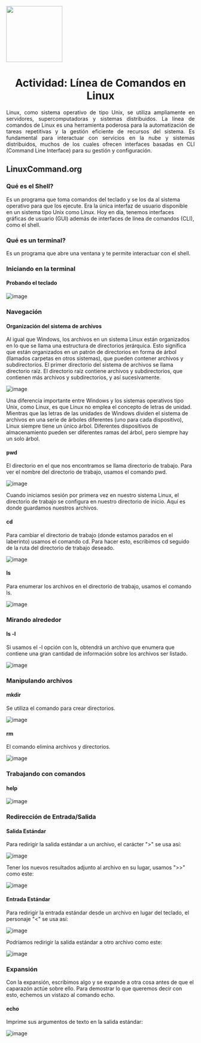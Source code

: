 <p align="left">
  <img src="https://semanadelcannabis.cayetano.edu.pe/assets/img/logo-upch.png" width="150">
  <h1 align="center">Actividad: Línea de Comandos en Linux</h1>
</p>

<p align="justify">
Linux, como sistema operativo de tipo Unix, se utiliza ampliamente en servidores, supercomputadoras y sistemas distribuidos. La línea de comandos de Linux es una herramienta poderosa para la automatización de tareas repetitivas y la gestión eficiente de recursos del sistema. Es fundamental para interactuar con servicios en la nube y sistemas distribuidos, muchos de los cuales ofrecen interfaces basadas en CLI (Command Line Interface) para su gestión y configuración.
</p>

## LinuxCommand.org
### Qué es el Shell?
Es un programa que toma comandos del teclado y se los da al sistema operativo para que los ejecute. Era la única interfaz de usuario disponible en un sistema tipo Unix como Linux. Hoy en día, tenemos interfaces gráficas de usuario (GUI) además de interfaces de línea de comandos (CLI), como el shell.

### Qué es un terminal?
Es un programa que abre una ventana y te permite interactuar con el shell.

### Iniciando en la terminal
#### Probando el teclado

![image](https://github.com/EdwinJaraOFC/CDRPersonal/assets/150296803/d8f9f7e1-720d-400a-a7f7-c72671315ee4)

### Navegación
#### Organización del sistema de archivos
Al igual que Windows, los archivos en un sistema Linux están organizados en lo que se llama una estructura de directorios jerárquica. Esto significa que están organizados en un patrón de directorios en forma de árbol (llamados carpetas en otros sistemas), que pueden contener archivos y subdirectorios. El primer directorio del sistema de archivos se llama directorio raíz. El directorio raíz contiene archivos y subdirectorios, que contienen más archivos y subdirectorios, y así sucesivamente.

![image](https://github.com/EdwinJaraOFC/CDRPersonal/assets/150296803/b3cb7e4c-b7ad-49bb-ae82-05a15584ff09)

Una diferencia importante entre Windows y los sistemas operativos tipo Unix, como Linux, es que Linux no emplea el concepto de letras de unidad. Mientras que las letras de las unidades de Windows dividen el sistema de archivos en una serie de árboles diferentes (uno para cada dispositivo), Linux siempre tiene un único árbol. Diferentes dispositivos de almacenamiento pueden ser diferentes ramas del árbol, pero siempre hay un solo árbol.

#### pwd
El directorio en el que nos encontramos se llama directorio de trabajo. Para ver el nombre del directorio de trabajo, usamos el comando pwd.

![image](https://github.com/EdwinJaraOFC/CDRPersonal/assets/150296803/8144620e-4374-455a-8770-719659c796fc)

Cuando iniciamos sesión por primera vez en nuestro sistema Linux, el directorio de trabajo se configura en nuestro directorio de inicio. Aquí es donde guardamos nuestros archivos.

#### cd
Para cambiar el directorio de trabajo (donde estamos parados en el laberinto) usamos el comando cd. Para hacer esto, escribimos cd seguido de la ruta del directorio de trabajo deseado.

![image](https://github.com/EdwinJaraOFC/CDRPersonal/assets/150296803/583031f5-9e27-4c8a-b948-7e639572d063)

#### ls
Para enumerar los archivos en el directorio de trabajo, usamos el comando ls.

![image](https://github.com/EdwinJaraOFC/CDRPersonal/assets/150296803/18a152f4-6b29-4f81-a449-1dd78e10dd12)

### Mirando alrededor
#### ls -l
Si usamos el -l opción con ls, obtendrá un archivo que enumera que contiene una gran cantidad de información sobre los archivos ser listado.

![image](https://github.com/EdwinJaraOFC/CDRPersonal/assets/150296803/a37e64da-abb2-434d-a537-fd2f3849adb7)

### Manipulando archivos
#### mkdir
Se utiliza el comando para crear directorios.

![image](https://github.com/EdwinJaraOFC/CDRPersonal/assets/150296803/1e613b19-cadf-43bf-a69d-2f4114bc2745)

#### rm
El comando elimina archivos y directorios.

![image](https://github.com/EdwinJaraOFC/CDRPersonal/assets/150296803/07408ef4-8d7a-46e9-bd38-483b65aed659)

### Trabajando con comandos
#### help

![image](https://github.com/EdwinJaraOFC/CDRPersonal/assets/150296803/f653b49b-a1a0-4d40-98f4-22e86fdb65b4)

### Redirección de Entrada/Salida
#### Salida Estándar
Para redirigir la salida estándar a un archivo, el carácter ">" se usa así:

![image](https://github.com/EdwinJaraOFC/CDRPersonal/assets/150296803/c4150af6-7495-418d-a39d-d107e00ee11b)

Tener los nuevos resultados adjunto al archivo en su lugar, usamos ">>" como este:

![image](https://github.com/EdwinJaraOFC/CDRPersonal/assets/150296803/3ff43007-084d-43a9-b5c5-37f4cf86f0bd)

#### Entrada Estándar
Para redirigir la entrada estándar desde un archivo en lugar del teclado, el personaje "<" se usa así:

![image](https://github.com/EdwinJaraOFC/CDRPersonal/assets/150296803/7d5258f2-3eb5-438e-9220-931d8dec2ebd)

Podríamos redirigir la salida estándar a otro archivo como este:

![image](https://github.com/EdwinJaraOFC/CDRPersonal/assets/150296803/d7e304f6-fae8-4f7e-b6b8-481739c24fb3)

### Expansión
Con la expansión, escribimos algo y se expande a otra cosa antes de que el caparazón actúe sobre ello. Para demostrar lo que queremos decir con esto, echemos un vistazo al comando echo.

#### echo
Imprime sus argumentos de texto en la salida estándar:

![image](https://github.com/EdwinJaraOFC/CDRPersonal/assets/150296803/c208bd3e-c570-4a15-ba18-70d529c1e4fb)
